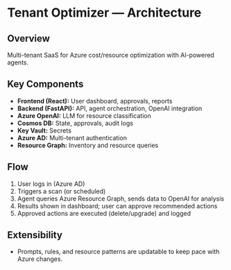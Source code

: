 # Tenant Optimizer — Architecture

## Overview
Multi-tenant SaaS for Azure cost/resource optimization with AI-powered agents.

## Key Components
- **Frontend (React):** User dashboard, approvals, reports
- **Backend (FastAPI):** API, agent orchestration, OpenAI integration
- **Azure OpenAI:** LLM for resource classification
- **Cosmos DB:** State, approvals, audit logs
- **Key Vault:** Secrets
- **Azure AD:** Multi-tenant authentication
- **Resource Graph:** Inventory and resource queries

## Flow
1. User logs in (Azure AD)
2. Triggers a scan (or scheduled)
3. Agent queries Azure Resource Graph, sends data to OpenAI for analysis
4. Results shown in dashboard; user can approve recommended actions
5. Approved actions are executed (delete/upgrade) and logged

## Extensibility
- Prompts, rules, and resource patterns are updatable to keep pace with Azure changes.